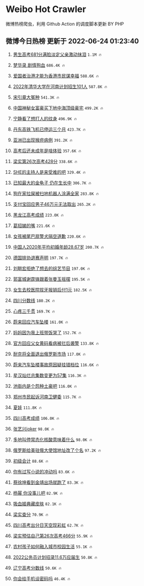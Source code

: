 # Weibo Hot Crawler 



微博热榜爬虫，利用 Github Action 的调度脚本更新 BY PHP 


## 微博今日热榜 更新于 2022-06-24 01:23:40 
1. [男生高考681分满脸淡定父亲激动抹泪](https://s.weibo.com/weibo?q=%23%E7%94%B7%E7%94%9F%E9%AB%98%E8%80%83681%E5%88%86%E6%BB%A1%E8%84%B8%E6%B7%A1%E5%AE%9A%E7%88%B6%E4%BA%B2%E6%BF%80%E5%8A%A8%E6%8A%B9%E6%B3%AA%23&Refer=top) `1.1M 🔥` 

1. [梦华录 剧情狗血](https://s.weibo.com/weibo?q=%E6%A2%A6%E5%8D%8E%E5%BD%95%20%E5%89%A7%E6%83%85%E7%8B%97%E8%A1%80&Refer=top) `686.4K 🔥` 

1. [爱国者治港才能为香港市民谋幸福](https://s.weibo.com/weibo?q=%23%E7%88%B1%E5%9B%BD%E8%80%85%E6%B2%BB%E6%B8%AF%E6%89%8D%E8%83%BD%E4%B8%BA%E9%A6%99%E6%B8%AF%E5%B8%82%E6%B0%91%E8%B0%8B%E5%B9%B8%E7%A6%8F%23&Refer=top) `588.6K 🔥` 

1. [2022年清华大学在河南计划招生101人](https://s.weibo.com/weibo?q=%232022%E5%B9%B4%E6%B8%85%E5%8D%8E%E5%A4%A7%E5%AD%A6%E5%9C%A8%E6%B2%B3%E5%8D%97%E8%AE%A1%E5%88%92%E6%8B%9B%E7%94%9F101%E4%BA%BA%23&Refer=top) `587.8K 🔥` 

1. [宋引章大冤种](https://s.weibo.com/weibo?q=%E5%AE%8B%E5%BC%95%E7%AB%A0%E5%A4%A7%E5%86%A4%E7%A7%8D&Refer=top) `541.3K 🔥` 

1. [中国神秘女富豪买下地中海顶级豪宅](https://s.weibo.com/weibo?q=%23%E4%B8%AD%E5%9B%BD%E7%A5%9E%E7%A7%98%E5%A5%B3%E5%AF%8C%E8%B1%AA%E4%B9%B0%E4%B8%8B%E5%9C%B0%E4%B8%AD%E6%B5%B7%E9%A1%B6%E7%BA%A7%E8%B1%AA%E5%AE%85%23&Refer=top) `499.2K 🔥` 

1. [宁静看了想打人的纹身](https://s.weibo.com/weibo?q=%23%E5%AE%81%E9%9D%99%E7%9C%8B%E4%BA%86%E6%83%B3%E6%89%93%E4%BA%BA%E7%9A%84%E7%BA%B9%E8%BA%AB%23&Refer=top) `496.9K 🔥` 

1. [丹东高铁飞机已停运三个月](https://s.weibo.com/weibo?q=%23%E4%B8%B9%E4%B8%9C%E9%AB%98%E9%93%81%E9%A3%9E%E6%9C%BA%E5%B7%B2%E5%81%9C%E8%BF%90%E4%B8%89%E4%B8%AA%E6%9C%88%23&Refer=top) `423.7K 🔥` 

1. [亚洲已出现猴痘病例](https://s.weibo.com/weibo?q=%23%E4%BA%9A%E6%B4%B2%E5%B7%B2%E5%87%BA%E7%8E%B0%E7%8C%B4%E7%97%98%E7%97%85%E4%BE%8B%23&Refer=top) `391.2K 🔥` 

1. [高考后还未成年是啥体验](https://s.weibo.com/weibo?q=%23%E9%AB%98%E8%80%83%E5%90%8E%E8%BF%98%E6%9C%AA%E6%88%90%E5%B9%B4%E6%98%AF%E5%95%A5%E4%BD%93%E9%AA%8C%23&Refer=top) `357.6K 🔥` 

1. [梁实第26次高考428分](https://s.weibo.com/weibo?q=%23%E6%A2%81%E5%AE%9E%E7%AC%AC26%E6%AC%A1%E9%AB%98%E8%80%83428%E5%88%86%23&Refer=top) `338.6K 🔥` 

1. [SHE的主持人是来受难的吧](https://s.weibo.com/weibo?q=%23SHE%E7%9A%84%E4%B8%BB%E6%8C%81%E4%BA%BA%E6%98%AF%E6%9D%A5%E5%8F%97%E9%9A%BE%E7%9A%84%E5%90%A7%23&Refer=top) `329.4K 🔥` 

1. [已知最大的金龟子 仍在生长中](https://s.weibo.com/weibo?q=%E5%B7%B2%E7%9F%A5%E6%9C%80%E5%A4%A7%E7%9A%84%E9%87%91%E9%BE%9F%E5%AD%90%20%E4%BB%8D%E5%9C%A8%E7%94%9F%E9%95%BF%E4%B8%AD&Refer=top) `306.7K 🔥` 

1. [狗在家拉屎被扫地机器人涂满全家](https://s.weibo.com/weibo?q=%23%E7%8B%97%E5%9C%A8%E5%AE%B6%E6%8B%89%E5%B1%8E%E8%A2%AB%E6%89%AB%E5%9C%B0%E6%9C%BA%E5%99%A8%E4%BA%BA%E6%B6%82%E6%BB%A1%E5%85%A8%E5%AE%B6%23&Refer=top) `283.8K 🔥` 

1. [支付宝回应男子46万元无法取出](https://s.weibo.com/weibo?q=%23%E6%94%AF%E4%BB%98%E5%AE%9D%E5%9B%9E%E5%BA%94%E7%94%B7%E5%AD%9046%E4%B8%87%E5%85%83%E6%97%A0%E6%B3%95%E5%8F%96%E5%87%BA%23&Refer=top) `265.2K 🔥` 

1. [黑龙江高考成绩](https://s.weibo.com/weibo?q=%23%E9%BB%91%E9%BE%99%E6%B1%9F%E9%AB%98%E8%80%83%E6%88%90%E7%BB%A9%23&Refer=top) `223.0K 🔥` 

1. [葛招娣的嘴](https://s.weibo.com/weibo?q=%E8%91%9B%E6%8B%9B%E5%A8%A3%E7%9A%84%E5%98%B4&Refer=top) `221.6K 🔥` 

1. [女孩被尾巴扇警犬隔空道歉](https://s.weibo.com/weibo?q=%23%E5%A5%B3%E5%AD%A9%E8%A2%AB%E5%B0%BE%E5%B7%B4%E6%89%87%E8%AD%A6%E7%8A%AC%E9%9A%94%E7%A9%BA%E9%81%93%E6%AD%89%23&Refer=top) `220.6K 🔥` 

1. [中国人2020年平均初婚年龄28.67岁](https://s.weibo.com/weibo?q=%23%E4%B8%AD%E5%9B%BD%E4%BA%BA2020%E5%B9%B4%E5%B9%B3%E5%9D%87%E5%88%9D%E5%A9%9A%E5%B9%B4%E9%BE%8428.67%E5%B2%81%23&Refer=top) `200.7K 🔥` 

1. [德国排协退赛声明](https://s.weibo.com/weibo?q=%23%E5%BE%B7%E5%9B%BD%E6%8E%92%E5%8D%8F%E9%80%80%E8%B5%9B%E5%A3%B0%E6%98%8E%23&Refer=top) `197.7K 🔥` 

1. [刘畊宏拒绝了想去的综艺节目](https://s.weibo.com/weibo?q=%23%E5%88%98%E7%95%8A%E5%AE%8F%E6%8B%92%E7%BB%9D%E4%BA%86%E6%83%B3%E5%8E%BB%E7%9A%84%E7%BB%BC%E8%89%BA%E8%8A%82%E7%9B%AE%23&Refer=top) `197.0K 🔥` 

1. [郭富城谢霆锋跟着张曼玉摇摆](https://s.weibo.com/weibo?q=%23%E9%83%AD%E5%AF%8C%E5%9F%8E%E8%B0%A2%E9%9C%86%E9%94%8B%E8%B7%9F%E7%9D%80%E5%BC%A0%E6%9B%BC%E7%8E%89%E6%91%87%E6%91%86%23&Refer=top) `195.5K 🔥` 

1. [女生去校医院拔牙报销后付1元](https://s.weibo.com/weibo?q=%23%E5%A5%B3%E7%94%9F%E5%8E%BB%E6%A0%A1%E5%8C%BB%E9%99%A2%E6%8B%94%E7%89%99%E6%8A%A5%E9%94%80%E5%90%8E%E4%BB%981%E5%85%83%23&Refer=top) `182.5K 🔥` 

1. [四川分数线](https://s.weibo.com/weibo?q=%23%E5%9B%9B%E5%B7%9D%E5%88%86%E6%95%B0%E7%BA%BF%23&Refer=top) `180.2K 🔥` 

1. [心疼三千贯](https://s.weibo.com/weibo?q=%23%E5%BF%83%E7%96%BC%E4%B8%89%E5%8D%83%E8%B4%AF%23&Refer=top) `169.7K 🔥` 

1. [蔚来回应汽车坠楼](https://s.weibo.com/weibo?q=%23%E8%94%9A%E6%9D%A5%E5%9B%9E%E5%BA%94%E6%B1%BD%E8%BD%A6%E5%9D%A0%E6%A5%BC%23&Refer=top) `161.0K 🔥` 

1. [妈妈因为我上班带饭哭了](https://s.weibo.com/weibo?q=%23%E5%A6%88%E5%A6%88%E5%9B%A0%E4%B8%BA%E6%88%91%E4%B8%8A%E7%8F%AD%E5%B8%A6%E9%A5%AD%E5%93%AD%E4%BA%86%23&Refer=top) `152.7K 🔥` 

1. [官方回应父女黄码看病被拦后袭警](https://s.weibo.com/weibo?q=%23%E5%AE%98%E6%96%B9%E5%9B%9E%E5%BA%94%E7%88%B6%E5%A5%B3%E9%BB%84%E7%A0%81%E7%9C%8B%E7%97%85%E8%A2%AB%E6%8B%A6%E5%90%8E%E8%A2%AD%E8%AD%A6%23&Refer=top) `133.8K 🔥` 

1. [耐克将全面退出俄罗斯市场](https://s.weibo.com/weibo?q=%23%E8%80%90%E5%85%8B%E5%B0%86%E5%85%A8%E9%9D%A2%E9%80%80%E5%87%BA%E4%BF%84%E7%BD%97%E6%96%AF%E5%B8%82%E5%9C%BA%23&Refer=top) `117.0K 🔥` 

1. [蔚来汽车坠楼事故原因疑挂错档位](https://s.weibo.com/weibo?q=%23%E8%94%9A%E6%9D%A5%E6%B1%BD%E8%BD%A6%E5%9D%A0%E6%A5%BC%E4%BA%8B%E6%95%85%E5%8E%9F%E5%9B%A0%E7%96%91%E6%8C%82%E9%94%99%E6%A1%A3%E4%BD%8D%23&Refer=top) `116.6K 🔥` 

1. [星汉灿烂总集数变更为57集](https://s.weibo.com/weibo?q=%23%E6%98%9F%E6%B1%89%E7%81%BF%E7%83%82%E6%80%BB%E9%9B%86%E6%95%B0%E5%8F%98%E6%9B%B4%E4%B8%BA57%E9%9B%86%23&Refer=top) `116.3K 🔥` 

1. [池衙内是个怨种土豪吧](https://s.weibo.com/weibo?q=%23%E6%B1%A0%E8%A1%99%E5%86%85%E6%98%AF%E4%B8%AA%E6%80%A8%E7%A7%8D%E5%9C%9F%E8%B1%AA%E5%90%A7%23&Refer=top) `116.0K 🔥` 

1. [郑州市民起诉河南卫健委](https://s.weibo.com/weibo?q=%23%E9%83%91%E5%B7%9E%E5%B8%82%E6%B0%91%E8%B5%B7%E8%AF%89%E6%B2%B3%E5%8D%97%E5%8D%AB%E5%81%A5%E5%A7%94%23&Refer=top) `115.7K 🔥` 

1. [夏娃](https://s.weibo.com/weibo?q=%E5%A4%8F%E5%A8%83&Refer=top) `111.8K 🔥` 

1. [四川高考成绩](https://s.weibo.com/weibo?q=%23%E5%9B%9B%E5%B7%9D%E9%AB%98%E8%80%83%E6%88%90%E7%BB%A9%23&Refer=top) `106.0K 🔥` 

1. [张艺兴joker](https://s.weibo.com/weibo?q=%E5%BC%A0%E8%89%BA%E5%85%B4joker&Refer=top) `98.0K 🔥` 

1. [多地叫停常态化核酸意味着什么](https://s.weibo.com/weibo?q=%23%E5%A4%9A%E5%9C%B0%E5%8F%AB%E5%81%9C%E5%B8%B8%E6%80%81%E5%8C%96%E6%A0%B8%E9%85%B8%E6%84%8F%E5%91%B3%E7%9D%80%E4%BB%80%E4%B9%88%23&Refer=top) `98.0K 🔥` 

1. [俄罗斯给美驻俄大使馆地址改了个名](https://s.weibo.com/weibo?q=%23%E4%BF%84%E7%BD%97%E6%96%AF%E7%BB%99%E7%BE%8E%E9%A9%BB%E4%BF%84%E5%A4%A7%E4%BD%BF%E9%A6%86%E5%9C%B0%E5%9D%80%E6%94%B9%E4%BA%86%E4%B8%AA%E5%90%8D%23&Refer=top) `97.2K 🔥` 

1. [初级会计](https://s.weibo.com/weibo?q=%23%E5%88%9D%E7%BA%A7%E4%BC%9A%E8%AE%A1%23&Refer=top) `88.6K 🔥` 

1. [你有过写小说的冲动吗](https://s.weibo.com/weibo?q=%23%E4%BD%A0%E6%9C%89%E8%BF%87%E5%86%99%E5%B0%8F%E8%AF%B4%E7%9A%84%E5%86%B2%E5%8A%A8%E5%90%97%23&Refer=top) `83.6K 🔥` 

1. [蔡徐坤看到金靖出场就跑了](https://s.weibo.com/weibo?q=%23%E8%94%A1%E5%BE%90%E5%9D%A4%E7%9C%8B%E5%88%B0%E9%87%91%E9%9D%96%E5%87%BA%E5%9C%BA%E5%B0%B1%E8%B7%91%E4%BA%86%23&Refer=top) `83.3K 🔥` 

1. [杨幂 你没事儿吧](https://s.weibo.com/weibo?q=%E6%9D%A8%E5%B9%82%20%E4%BD%A0%E6%B2%A1%E4%BA%8B%E5%84%BF%E5%90%A7&Refer=top) `82.9K 🔥` 

1. [吸血姬典藏皮肤](https://s.weibo.com/weibo?q=%E5%90%B8%E8%A1%80%E5%A7%AC%E5%85%B8%E8%97%8F%E7%9A%AE%E8%82%A4&Refer=top) `82.1K 🔥` 

1. [梁实查分](https://s.weibo.com/weibo?q=%23%E6%A2%81%E5%AE%9E%E6%9F%A5%E5%88%86%23&Refer=top) `70.9K 🔥` 

1. [四川高考出分日天空现彩虹](https://s.weibo.com/weibo?q=%23%E5%9B%9B%E5%B7%9D%E9%AB%98%E8%80%83%E5%87%BA%E5%88%86%E6%97%A5%E5%A4%A9%E7%A9%BA%E7%8E%B0%E5%BD%A9%E8%99%B9%23&Refer=top) `62.7K 🔥` 

1. [梁实预估自己第26次高考466分](https://s.weibo.com/weibo?q=%23%E6%A2%81%E5%AE%9E%E9%A2%84%E4%BC%B0%E8%87%AA%E5%B7%B1%E7%AC%AC26%E6%AC%A1%E9%AB%98%E8%80%83466%E5%88%86%23&Refer=top) `55.9K 🔥` 

1. [农村孩子如何融入城市校园生活](https://s.weibo.com/weibo?q=%23%E5%86%9C%E6%9D%91%E5%AD%A9%E5%AD%90%E5%A6%82%E4%BD%95%E8%9E%8D%E5%85%A5%E5%9F%8E%E5%B8%82%E6%A0%A1%E5%9B%AD%E7%94%9F%E6%B4%BB%23&Refer=top) `55.1K 🔥` 

1. [2022公务员计划招录11.6万应届生](https://s.weibo.com/weibo?q=%232022%E5%85%AC%E5%8A%A1%E5%91%98%E8%AE%A1%E5%88%92%E6%8B%9B%E5%BD%9511.6%E4%B8%87%E5%BA%94%E5%B1%8A%E7%94%9F%23&Refer=top) `50.8K 🔥` 

1. [辽宁高考分数线](https://s.weibo.com/weibo?q=%23%E8%BE%BD%E5%AE%81%E9%AB%98%E8%80%83%E5%88%86%E6%95%B0%E7%BA%BF%23&Refer=top) `50.6K 🔥` 

1. [你会给手机设密码吗](https://s.weibo.com/weibo?q=%23%E4%BD%A0%E4%BC%9A%E7%BB%99%E6%89%8B%E6%9C%BA%E8%AE%BE%E5%AF%86%E7%A0%81%E5%90%97%23&Refer=top) `46.4K 🔥` 

